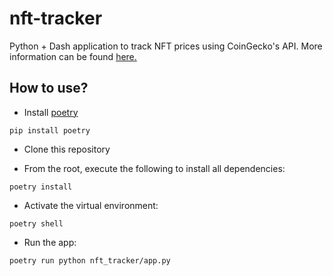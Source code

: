 # nft-tracker
Python + Dash application to track NFT prices using CoinGecko's API. More information
can be found [here.](https://www.coingecko.com/api/documentation)

## How to use?
- Install [poetry](https://python-poetry.org/docs/)
```
pip install poetry
```

- Clone this repository

- From the root, execute the following to install all dependencies:
```
poetry install
```

- Activate the virtual environment:
```
poetry shell
```

- Run the app:
```
poetry run python nft_tracker/app.py
```